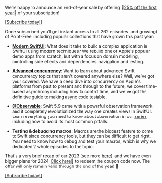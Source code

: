 We’re happy to announce an end-of-year sale by offering 🎁[25% off the first
year][eoy-discount]🎁 of your subscription!

[eoy-discount]: /discounts/2023-eoy 

[[Subscribe today!]](/discounts/2023-eoy)

Once subscribed you'll get instant access to 
all 262 episodes (and growing) of Point-Free, including popular collections that have grown 
this past year:

- **[Modern SwiftUI][modern-swiftui-collection]**: What does it take to build a complex application in
SwiftUI using modern techniques? We rebuild one of Apple's popular demo apps from scratch, but with
a focus on domain modeling, controlling side effects and dependencies, navigation and testing.

- **[Advanced concurrency][concurrency-collection]**: Want to learn about advanced Swift concurrency topics
that aren't covered anywhere else? Well, we've got your covered. We have a deep dive into 
concurrency on Apple's platforms from past to present and through to the future, we cover time-based
asynchrony including how to control time, and we've got the definitive guide to making async code
testable.

- **[@Observable][observation-collection]**: Swift 5.9 came with a powerful observation framework
and it completely revolutionized the way one creates views in SwiftUI. Learn everything you need
to know about observation in our [series][observation-collection], including how to avoid its most
common pitfalls.

- **[Testing & debugging macros][testing-debugging-macros]**: Macros are the biggest feature to 
come to Swift since concurrency tools, but they can be difficult to get right. You need to know how
to debug and test your macros, which is why we dedicated 2 whole episodes to the topic.   

That's a very brief recap of our 2023 (see more [here][eoy-2023]), and we have even bigger
plans for 2024! [Click here][eoy-discount]🎁 to redeem the coupon code now. The offer will
only remain valid through the end of the year! 🥳

[[Subscribe today!]](/discounts/2023-eoy)

[observation-collection]: https://www.pointfree.co/collections/swiftui/observation
[testing-debugging-macros]: https://www.pointfree.co/episodes/ep250-testing-debugging-macros-part-1
[eoy-discount]: /discounts/2023-eoy
[modern-swiftui-collection]: /collections/swiftui/modern-swiftui
[concurrency-collection]: /collections/concurrency
[eoy-2023]: /blog/posts/126-2023-year-in-review
